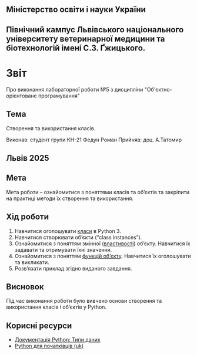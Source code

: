 ## Міністерство освіти і науки України

## Північний кампус Львівського національного університету ветеринарної медицини та біотехнологій імені С.З. Ґжицького.

# Звіт
Про виконання лабораторної роботи №5 з дисципліни "Об'єктно-орієнтоване програмування"

## Тема
Створення та використання класів.

Виконав: студент групи КН-21 Федун Роман
Прийняв: доц. А.Татомир

## Львів 2025

## Мета
Мета роботи – ознайомитися з поняттями класів та об’єктів та закріпити
на практиці методи їх створення та використання.

## Хід роботи

1. Навчитися оголошувати [класи](class.py) в Python 3.
2. Навчитися створювати об’єкти (“class instances”).
3. Ознайомитися з поняттям змінної ([властивості](vlas.py)) обʼєкту. Навчитися їх
задавати та отримувати їхні значення.
4. Ознайомитися з поняттям [функцій об’єкту](sintaks.py). Навчитися їх оголошувати
та викликати.
5. Розв’язати приклад згідно виданого завдання.

## Висновок

Під час виконання роботи було вивчено основи створення та використання класів і об’єктів у Python.

## Корисні ресурси

- [Документація Python: Типи даних](https://www.learnpython.org/en/Variables_and_Types)
- [Python для початківців (uk)](https://uk.wikipedia.org/wiki/Python)